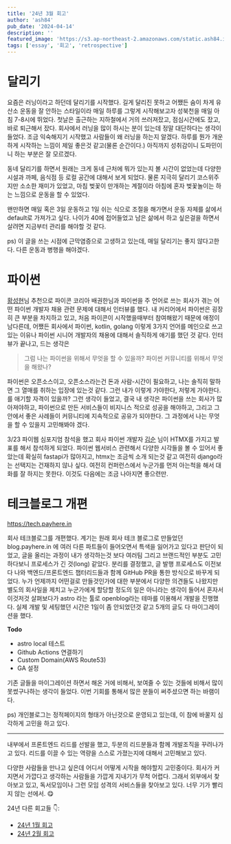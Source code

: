 ```yaml
---
title: '24년 3월 회고'
author: 'ash84'
pub_date: '2024-04-14'
description: ''
featured_image: 'https://s3.ap-northeast-2.amazonaws.com/static.ash84.io/images/blog/march-2024-retrospective/IMG_5672.jpg'
tags: ['essay', '회고', 'retrospective']
---
```


# 달리기

요즘은 러닝이라고 하던데 달리기를 시작했다. 길게 달리진 못하고 어쨌든 숨이 차게 유산소 운동을 잘 안하는 스타일이라 매일 하루를 그렇게 시작해보고자 성북천을 매일 아침 7-8시에 뛰었다. 
첫날은 출근하는 지하철에서 거의 쓰러져잤고, 점심시간에도 잤고, 바로 퇴근해서 잤다. 회사에서 러닝을 많이 하시는 분이 있는데 정말 대단하다는 생각이 들었다. 조금 익숙해지기 시작했고 사람들이 왜 러닝을 하는지 알겠다. 하루를 뭔가 개운하게 시작하는 느낌이 제일 좋은것 같고(물론 순간이다.) 아직까지 성취감이니 도파민이니 하는 부분은 잘 모르겠다. 

동네 달리기를 하면서 원래는 크게 동네 근처에 뭐가 있는지 볼 시간이 없었는데 다양한 시설과 까페, 음식점 등 로컬 공간에 대해서 보게 되었다. 물론 지극히 달리기 코스위주지만 소소한 재미가 있었고, 마침 벚꽃이 만개하는 계절이라 아침에 혼자 벚꽃놀이는 하는 느낌으로 운동을 할 수 있었다. 

왠만하면 매일 혹은 3일 운동하고 1일 쉬는 식으로 조절을 해가면서 운동 자체를 삶에서 default로 가져가고 싶다. 나이가 40에 접어들었고 남은 삶에서 하고 싶은걸을 하면서 살려면 지금부터 관리를 해야할 것 같다. 

ps) 이 글을 쓰는 시점에 근막염증으로 고생하고 있는데, 매일 달리기는 좋지 않다고한다. 다른 운동과 병행을 해야겠다. 

# 파이썬

[황성현](https://twitter.com/0xd669)님 추천으로 파이콘 코리아 배권한님과 파이썬을 주 언어로 쓰는 회사가 겪는 어떤 파이썬 개발자 채용 관련 문제에 대해서 인터뷰를 했다. 내 커리어에서 파이썬은 굉장히 큰 부분을 차지하고 있고, 처음 파이콘이 시작했을때부터 참여해왔기 때문에 애정이 남다른데, 어쨌든 회사에서 파이썬, kotlin, golang 이렇게 3가지 언어를 메인으로 쓰고 있는 이유나 파이썬 시니어 개발자의 채용에 대해서 솔직하게 애기를 했던 것 같다. 인터뷰가 끝나고, 드는 생각은

> 그럼 나는 파이썬을 위해서 무엇을 할 수 있을까? 
> 파이썬 커뮤니티를 위해서 무엇을 해왔나? 

파이썬은 오픈소스이고, 오픈소스라는건 돈과 사람-시간이 필요하고, 나는 솔직히 말하면 그 열매를 취하는 입장에 있는것 같다. 그런 내가 이렇게 가야한다, 저렇게 가야한다. 를 애기할 자격이 있을까? 그런 생각이 들었고, 결국 내 생각은 파이썬을 쓰는 회사가 많아져야하고, 파이썬으로 만든 서비스들이 비지니스 적으로 성공을 해야하고, 그리고 그 안에서 좋은 사례들이 커뮤니티에 지속적으로 공유가 되야한다. 그 과정에서 나는 무엇을 할 수 있을지 고민해봐야 겠다. 

3/23 파이웹 심포지엄 참석을 했고 회사 파이썬 개발자 [김순](https://twitter.com/sztolabs) 님이 HTMX를 가지고 발표를 해서 참석하게 되었다. 파이썬 웹서비스 관련해서 다양한 시각들을 볼 수 있어서 좋았는데 확실히 fastapi가 많아지고, htmx는 조금씩 소개 되는것 같고 여전히 django라는 선택지는 건재하지 않나 싶다. 여전히 컨퍼런스에서 누군가를 먼저 아는척을 해서 대화를 잘 하지는 못한다. 이것도 다음에는 조금 나아지면 좋으련만. 

# 테크블로그 개편 

https://tech.payhere.in 

회사 테크블로그를 개편했다. 계기는 원래 회사 테크 블로그로 만들었던 blog.payhere.in 에 여러 다른 파트들이 들어오면서 특색을 잃어가고 있다고 판단이 되었고, 글을 올리는 과정이 내가 생각하는것 보다 여러팀 그리고 브랜드적인 부분도 고민하다보니 프로세스가 긴 것(long) 같았다. 분리를 결정했고, 글 발행 프로세스도 이전보다 나와 백엔드/프론트엔드 챕터리드들과 함께 GitHub PR을 통한 방식으로 바꾸게 되었다. 누가 언제까지 어떤걸로 만들것인가에 대한 부분에서 다양한 의견들도 나왔지만 별도의 회사일을 제치고 누군가에게 할당할 정도의 일은 아니라는 생각이 들어서 혼자서 이것저것 살펴보다가 astro 라는 툴로 openblog라는 테마를 이용해서 개발을 진행했다. 실제 개발 및 세팅했던 시간은 1일이 좀 안되었던것 같고 5개의 글도 다 마이그레이션을 했다. 

**Todo** 
- astro local 테스트
- Github Actions 연결하기 
- Custom Domain(AWS Route53)
- GA 설정 

기존 글들을 마이그레이션 하면서 해온 거에 비해서, 보여줄 수 있는 것들에 비해서 많이 못썼구나하는 생각이 들었다. 이번 기회를 통해서 많은 분들이 써주셨으면 하는 바램이다. 

ps) 개인블로그는 정적페이지의 형태가 아닌것으로 운영되고 있는데, 이 참에 바꿀지 심각하게 고민을 하고 있다.

---

내부에서 프론트엔드 리드를 선발을 했고, 두분의 리드분들과 함께 개발조직을 꾸려나가고 있다. 리드를 이끌 수 있는 역량을 스스로 가졌는지에 대해서 고민해보고 있다. 

다양한 사람들을 만나고 싶은데 어디서 어떻게 시작을 해야할지 고민중이다. 회사가 커지면서 가깝다고 생각하는 사람들을 가깝게 지내기가 무척 어렵다. 그래서 외부에서 찾아보고 있고, 독서모임이나 그런 모임 성격의 서비스들을 찾아보고 있다. 너무 기가 빨리지 않는 선에서. 😋

24년 다른 회고들 👇:
- [24년 1월 회고](https://ash84.io/2024/02/01/january-2024-retrospective/)
- [24년 2월 회고](https://ash84.io/2024/03/10/february-2024-retrospective/)

